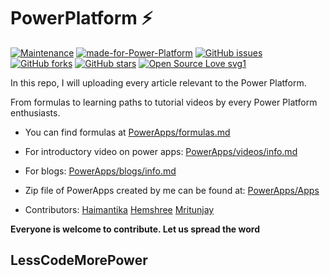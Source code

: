 # PowerPlatform :zap:

[![Maintenance](https://img.shields.io/badge/Maintained%3F-yes-green.svg)](https://github.com/Haimantika/PowerPlatform/graphs/commit-activity) [![made-for-Power-Platform](https://img.shields.io/badge/Made%20for-PowerPlatform-1f425f.svg)](https://powerplatform.microsoft.com/en-in/) [![GitHub issues](https://img.shields.io/github/issues/Haimantika/PowerPlatform)](https://github.com/Haimantika/PowerPlatform/issues)
[![GitHub forks](https://img.shields.io/github/forks/Haimantika/PowerPlatform?style=social)](https://github.com/Haimantika/PowerPlatform/network) [![GitHub stars](https://img.shields.io/github/stars/Haimantika/PowerPlatform?style=social)](https://github.com/Haimantika/PowerPlatform/stargazers) [![Open Source Love svg1](https://badges.frapsoft.com/os/v1/open-source.svg?v=103)](https://github.com/ellerbrock/open-source-badges/)


In this repo, I will uploading every article relevant to the Power Platform.

From formulas to learning paths to tutorial videos by every Power Platform enthusiasts.

 - You can find formulas at [PowerApps/formulas.md](PowerApps/formulas.md)
 - For introductory video on power apps: [PowerApps/videos/info.md](PowerApps/videos/info.md)
 - For blogs: [PowerApps/blogs/info.md](PowerApps/blogs/info.md)
 - Zip file of PowerApps created by me can be found at: [PowerApps/Apps](PowerApps/Apps)
 
 
 - Contributors: [Haimantika](https://github.com/Haimantika) [Hemshree](https://github.com/Hemshree100) [Mritunjay](https://github.com/mritunjaysharma394)
 
 
 
 **Everyone is welcome to contribute. Let us spread the word** 
 ## LessCodeMorePower
